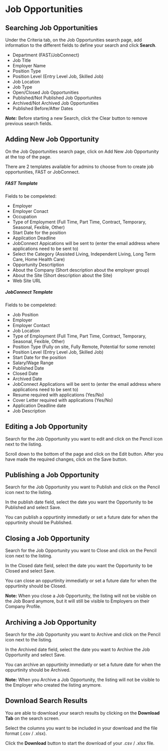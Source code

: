 # Job Opportunities

## Searching Job Opportunities

Under the Criteria tab, on the Job Opportunities search page, add information to the different fields to define your search and click **Search**.

* Department (FAST/JobConnect)
* Job Title
* Employer Name
* Position Type
* Position Level (Entry Level Job, Skilled Job)
* Job Location
* Job Type
* Open/Closed Job Opportunities
* Published/Not Published Job Opportunites
* Archived/Not Archived Job Opportunities
* Published Before/After Dates

***Note:***  Before starting a new Search, click the Clear button to remove previous search fields.

## Adding New Job Opportunity

On the Job Opportunities search page, click on Add New Job Opportunity at the top of the page.

There are 2 templates available for admins to choose from to create job opportunities, FAST or JobConnect.

##### FAST Template
Fields to be compeleted:
* Employer
* Employer Conact
* Occupation
* Type of Employment (Full Time, Part Time, Contract, Temporary, Seasonal, Fexible, Other)
* Start Date for the position
* Appilcation Deadline
* JobConnect Appications will be sent to (enter the email address where applications need to be sent to)
* Select the Category (Assisted Living, Independent Living, Long Term Care, Home Health Care)
* Opportunity Descrtiption
* About the Company (Short description about the employer group)
* About the Site (Short description about the Site)
* Web Site URL

##### JobConnect Template
Fields to be compeleted:
* Job Position
* Employer
* Employer Contact
* Job Location
* Type of Employment (Full Time, Part Time, Contract, Temporary, Seasonal, Fexible, Other)
* Position Type (Fully on site, Fully Remote, Potential for some remote)
* Position Level (Entry Level Job, Skilled Job)
* Start Date for the position
* Salary/Wage Range
* Published Date
* Closed Date
* Archived Date
* JobConnect Applications will be sent to (enter the email address where applications need to be sent to)
* Resume required with applications (Yes/No)
* Cover Letter required with applications (Yes/No)
* Application Deadline date
* Job Description

## Editing a Job Opportunity

Search for the Job Opportunity you want to edit and click on the Pencil icon next to the listing.

Scroll down to the bottom of the page and click on the Edit button. After you have made the required changes, click on the Save button.

## Publishing a Job Opportunity

Search for the Job Opportunity you want to Publish and click on the Pencil icon next to the listing.

In the publish date field, select the date you want the Opportunity to be Published and select Save.

You can publish a oppurtinity immediatly or set a future date for when the oppurtinity should be Published.

## Closing a Job Opportunity

Search for the Job Opportunity you want to Close and click on the Pencil icon next to the listing.

In the Closed date field, select the date you want the Opportunity to be Closed and select Save.

You can close an oppurtinity immediatly or set a future date for when the oppurtinity should be Closed.

**Note:**  When you close a Job Opportunity, the listing will not be visible on the Job Board anymore, but it will still be visible to Employers on their Company Profile.

## Archiving a Job Opportunity

Search for the Job Opportunity you want to Archive and click on the Pencil icon next to the listing.

In the Archived date field, select the date you want to Archive the Job Opportunity and select Save.

You can archive an oppurtinity immediatly or set a future date for when the oppurtinity should be Archived.

**Note:**  When you Archive a Job Opportunity, the listing will not be visible to the Employer who created the listing anymore.

## Download Search Results

You are able to download your search results by clicking on the **Download Tab** on the search screen.

Select the columns you want to be included in your download and the file format (.csv / .xlsx).

Click the **Download** button to start the download of your .csv / .xlsx file.
